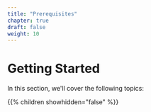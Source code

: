 ```yaml
---
title: "Prerequisites"
chapter: true
draft: false
weight: 10
---
```


# Getting Started

In this section, we'll cover the following topics:


{{% children showhidden="false" %}}
